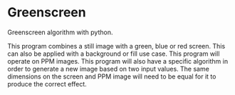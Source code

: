 # Greenscreen
Greenscreen algorithm with python.

This program combines a still image with a green, blue or red screen. This can also be applied with a background or fill use case. This program will operate on PPM images. This program will also have a specific algorithm in order to generate a new image based on two input values. The same dimensions on the screen and PPM image will need to be equal for it to produce the correct effect.
